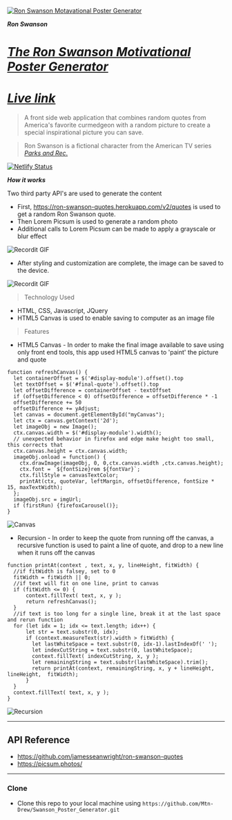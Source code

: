 <a href="https://ron-swanson-motivational-poster-generator.netlify.com"><img src="https://i.imgur.com/pn6j4r0.jpg" title="Ron Swanson Motavational Poster Generator" alt="Ron Swanson Motavational Poster Generator"></a>

***Ron Swanson***

# [_The Ron Swanson Motivational Poster Generator_](https://ron-swanson-motivational-poster-generator.netlify.com/#)
# [_Live link_](https://ron-swanson-motivational-poster-generator.netlify.com/#)

> A front side web application that combines random quotes from America's favorite curmedgeon with a random picture to create a special inspirational picture you can save.

> Ron Swanson is a fictional character from the American TV series [_Parks and Rec_.](https://www.nbc.com/parks-and-recreation)


[![Netlify Status](https://api.netlify.com/api/v1/badges/be4739e9-2c31-45fa-9916-d098808295d9/deploy-status)](https://app.netlify.com/sites/ron-swanson-motivational-poster-generator/deploys) 

***How it works***

Two third party API's are used to generate the content
- First, https://ron-swanson-quotes.herokuapp.com/v2/quotes is used to get a random Ron Swanson quote.
- Then Lorem Picsum is used to generate a random photo
- Additional calls to Lorem Picsum can be made to apply a grayscale or blur effect

![Recordit GIF](http://recordit.co/KdvESMWW0M.gif)

- After styling and customization are complete, the image can be saved to the device.

![Recordit GIF](https://recordit.co/0r7jVbPyeS.gif)

> Technology Used

- HTML, CSS, Javascript, JQuery
- HTML5 Canvas is used to enable saving to computer as an image file


> Features

- HTML5 Canvas - In order to make the final image available to save using only front end tools, this app used HTML5 canvas to 'paint' the picture and quote
```
function refreshCanvas() {
  let containerOffset = $('#display-module').offset().top
  let textOffset = $('#final-quote').offset().top
  let offsetDifference = containerOffset - textOffset
  if (offsetDifference < 0) offsetDifference = offsetDifference * -1
  offsetDifference += 50 
  offsetDifference += yAdjust;
  let canvas = document.getElementById("myCanvas");
  let ctx = canvas.getContext('2d');
  let imageObj = new Image();
  ctx.canvas.width = $('#display-module').width();
  // unexpected behavior in firefox and edge make height too small, this corrects that
  ctx.canvas.height = ctx.canvas.width; 
  imageObj.onload = function() {
    ctx.drawImage(imageObj, 0, 0,ctx.canvas.width ,ctx.canvas.height);
    ctx.font = `${fontSize}rem ${fontVar}`;
    ctx.fillStyle = canvasTextColor;
    printAt(ctx, quoteVar, leftMargin, offsetDifference, fontSize * 15, maxTextWidth);
  };
  imageObj.src = imgUrl; 
  if (firstRun) {firefoxCarousel()};
}
```
![Canvas](https://i.imgur.com/s8E1mcL.png)   
- Recursion - In order to keep the quote from running off the canvas, a recursive function is used to paint a line of quote, and drop to a new line when it runs off the canvas   
```
function printAt(context , text, x, y, lineHeight, fitWidth) {
  //if fitWidth is falsey, set to 0
  fitWidth = fitWidth || 0;
  //if text will fit on one line, print to canvas
  if (fitWidth <= 0) {
      context.fillText( text, x, y );
      return refreshCanvas();
  }
  //if text is too long for a single line, break it at the last space and rerun function
  for (let idx = 1; idx <= text.length; idx++) {
      let str = text.substr(0, idx);
      if (context.measureText(str).width > fitWidth) {  
        let lastWhiteSpace = text.substr(0, idx-1).lastIndexOf(' ');     
        let indexCutString = text.substr(0, lastWhiteSpace);
        context.fillText( indexCutString, x, y );
        let remainingString = text.substr(lastWhiteSpace).trim();
        return printAt(context, remainingString, x, y + lineHeight, lineHeight,  fitWidth);
      }
  }
  context.fillText( text, x, y );
}
```

![Recursion](https://i.imgur.com/zPTPclm.png)   

---

## API Reference
- https://github.com/jamesseanwright/ron-swanson-quotes
- https://picsum.photos/

---

### Clone

- Clone this repo to your local machine using `https://github.com/Mtn-Drew/Swanson_Poster_Generator.git`


```
